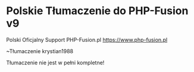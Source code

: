 # Polskie Tłumaczenie do PHP-Fusion v9
Polski Oficjalny Support PHP-Fusion.pl
https://www.php-fusion.pl

~Tłumaczenie krystian1988

Tłumaczenie nie jest w pełni kompletne!